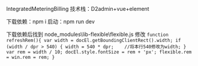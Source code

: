 IntegratedMeteringBilling
技术栈：D2admin+vue+element

下载依赖：npm i
启动：npm run dev

下载依赖后找到 node_modules\lib-flexible\flexible.js
修改
        ```function refreshRem(){
            var width = docEl.getBoundingClientRect().width;
            if (width / dpr > 540) {
                width = 540 * dpr;    //将本行540修改为width;
            }
            var rem = width / 10;
            docEl.style.fontSize = rem + 'px';
            flexible.rem = win.rem = rem;
        }```
